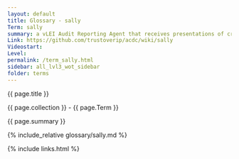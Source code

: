 ```yaml
---
layout: default
title: Glossary - sally
Term: sally
summary: a vLEI Audit Reporting Agent that receives presentations of credentials and notices of revocation.
Link: https://github.com/trustoverip/acdc/wiki/sally
Videostart: 
Level: 
permalink: /term_sally.html
sidebar: all_lvl3_wot_sidebar
folder: terms
---
```


{{ page.title }}

{{ page.collection }} - {{ page.Term }}

   {{ page.summary }}

{% include_relative glossary/sally.md %}

 {% include links.html %} 
